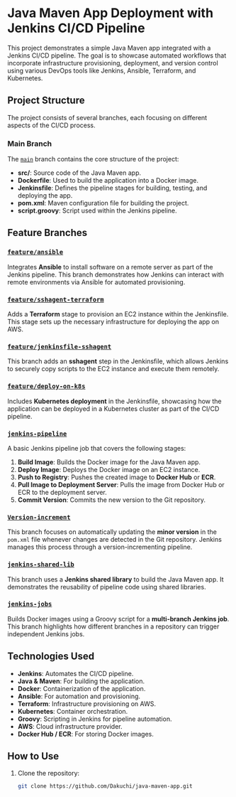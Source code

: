 # Java Maven App Deployment with Jenkins CI/CD Pipeline

This project demonstrates a simple Java Maven app integrated with a Jenkins CI/CD pipeline. The goal is to showcase automated workflows that incorporate infrastructure provisioning, deployment, and version control using various DevOps tools like Jenkins, Ansible, Terraform, and Kubernetes.

## Project Structure

The project consists of several branches, each focusing on different aspects of the CI/CD process.

### Main Branch

The [`main`](https://github.com/Dakuchi/java-maven-app/tree/main) branch contains the core structure of the project:
- **src/**: Source code of the Java Maven app.
- **Dockerfile**: Used to build the application into a Docker image.
- **Jenkinsfile**: Defines the pipeline stages for building, testing, and deploying the app.
- **pom.xml**: Maven configuration file for building the project.
- **script.groovy**: Script used within the Jenkins pipeline.

## Feature Branches

### [`feature/ansible`](https://github.com/Dakuchi/java-maven-app/tree/feature/ansible)
Integrates **Ansible** to install software on a remote server as part of the Jenkins pipeline. This branch demonstrates how Jenkins can interact with remote environments via Ansible for automated provisioning.

### [`feature/sshagent-terraform`](https://github.com/Dakuchi/java-maven-app/tree/feature/sshagent-terraform)
Adds a **Terraform** stage to provision an EC2 instance within the Jenkinsfile. This stage sets up the necessary infrastructure for deploying the app on AWS.

### [`feature/jenkinsfile-sshagent`](https://github.com/Dakuchi/java-maven-app/tree/feature/jenkinsfile-sshagent)
This branch adds an **sshagent** step in the Jenkinsfile, which allows Jenkins to securely copy scripts to the EC2 instance and execute them remotely.

### [`feature/deploy-on-k8s`](https://github.com/Dakuchi/java-maven-app/tree/feature/deploy-on-k8s)
Includes **Kubernetes deployment** in the Jenkinsfile, showcasing how the application can be deployed in a Kubernetes cluster as part of the CI/CD pipeline.

### [`jenkins-pipeline`](https://github.com/Dakuchi/java-maven-app/tree/jenkins-pipeline)
A basic Jenkins pipeline job that covers the following stages:
1. **Build Image**: Builds the Docker image for the Java Maven app.
2. **Deploy Image**: Deploys the Docker image on an EC2 instance.
3. **Push to Registry**: Pushes the created image to **Docker Hub** or **ECR**.
4. **Pull Image to Deployment Server**: Pulls the image from Docker Hub or ECR to the deployment server.
5. **Commit Version**: Commits the new version to the Git repository.

### [`Version-increment`](https://github.com/Dakuchi/java-maven-app/tree/Version-increment)
This branch focuses on automatically updating the **minor version** in the `pom.xml` file whenever changes are detected in the Git repository. Jenkins manages this process through a version-incrementing pipeline.

### [`jenkins-shared-lib`](https://github.com/Dakuchi/java-maven-app/tree/jenkins-shared-lib)
This branch uses a **Jenkins shared library** to build the Java Maven app. It demonstrates the reusability of pipeline code using shared libraries.

### [`jenkins-jobs`](https://github.com/Dakuchi/java-maven-app/tree/jenkins-jobs)
Builds Docker images using a Groovy script for a **multi-branch Jenkins job**. This branch highlights how different branches in a repository can trigger independent Jenkins jobs.

## Technologies Used
- **Jenkins**: Automates the CI/CD pipeline.
- **Java & Maven**: For building the application.
- **Docker**: Containerization of the application.
- **Ansible**: For automation and provisioning.
- **Terraform**: Infrastructure provisioning on AWS.
- **Kubernetes**: Container orchestration.
- **Groovy**: Scripting in Jenkins for pipeline automation.
- **AWS**: Cloud infrastructure provider.
- **Docker Hub / ECR**: For storing Docker images.

## How to Use

1. Clone the repository:
   ```bash
   git clone https://github.com/Dakuchi/java-maven-app.git
